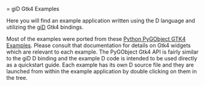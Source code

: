 = giD Gtk4 Examples

Here you will find an example application written using the D language and utilizing the [giD](https://github.com/Kymorphia/gid/) Gtk4 bindings.

Most of the examples were ported from these [Python PyGObject GTK4 Examples](https://pygobject.gnome.org/tutorials/gtk4.html).
Please consult that documentation for details on Gtk4 widgets which are relevant to each example.
The PyGObject Gtk4 API is fairly similar to the giD D binding and the example D code is intended to be used directly as a quickstart guide.
Each example has its own D source file and they are launched from within the example application by double clicking on them in the tree.
